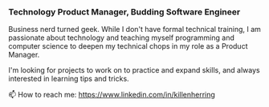 ### Technology Product Manager, Budding Software Engineer

Business nerd turned geek. While I don't have formal technical training, I am passionate about technology and teaching myself programming and computer science to deepen my technical chops in my role as a Product Manager.

I'm looking for projects to work on to practice and expand skills, and always interested in learning tips and tricks.

📫 How to reach me: https://www.linkedin.com/in/killenherring

<!--
**killenh/killenh** is a ✨ _special_ ✨ repository because its `README.md` (this file) appears on your GitHub profile.

Here are some ideas to get you started:

- 🔭 I’m currently working on ...
- 🌱 I’m currently learning ...
- 👯 I’m looking to collaborate on ...
- 🤔 I’m looking for help with ...
- 💬 Ask me about ...
- 📫 How to reach me: ...
- 😄 Pronouns: ...
- ⚡ Fun fact: ...
-->
